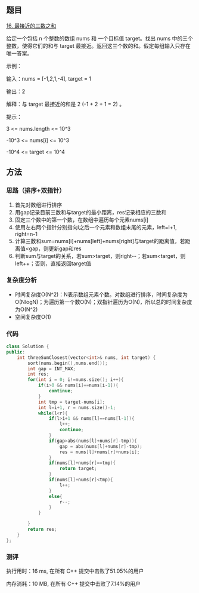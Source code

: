 ## 题目

[16. 最接近的三数之和](https://leetcode-cn.com/problems/3sum-closest/)

给定一个包括 n 个整数的数组 nums 和 一个目标值 target。找出 nums 中的三个整数，使得它们的和与 target 最接近。返回这三个数的和。假定每组输入只存在唯一答案。

 

示例：

输入：nums = [-1,2,1,-4], target = 1

输出：2

解释：与 target 最接近的和是 2 (-1 + 2 + 1 = 2) 。


提示：

3 <= nums.length <= 10^3

-10^3 <= nums[i] <= 10^3

-10^4 <= target <= 10^4




## 方法

### 思路（排序+双指针）

1. 首先对数组进行排序
2. 用gap记录目前三数和与target的最小距离，res记录相应的三数和
3. 固定三个数中的第一个数，在数组中遍历每个元素nums[i]
4. 使用左右两个指针分别指向i之后一个元素和数组末尾的元素，left=i+1, right=n-1
5. 计算三数和sum=nums[i]+nums[left]+nums[right]与target的距离值，若距离值<gap，则更新gap和res
6. 判断sum与target的关系，若sum>target，则right--；若sum<target，则left++；否则，直接返回target值

### 复杂度分析

- 时间复杂度O(N^2)：N表示数组元素个数。对数组进行排序，时间复杂度为O(NlogN)；为遍历第一个数O(N)；双指针遍历为O(N)，所以总的时间复杂度为O(N^2)
- 空间复杂度O(1)

### 代码

```cpp
class Solution {
public:
    int threeSumClosest(vector<int>& nums, int target) {
        sort(nums.begin(),nums.end());
        int gap = INT_MAX;
        int res;
        for(int i = 0; i!=nums.size(); i++){
            if(i>0 && nums[i]==nums[i-1]){
                continue;
            }
            int tmp = target-nums[i];
            int l=i+1, r = nums.size()-1;
            while(l<r){
                if(l>i+1 && nums[l]==nums[l-1]){
                    l++;
                    continue;
                }
                if(gap>abs(nums[l]+nums[r]-tmp)){
                    gap = abs(nums[l]+nums[r]-tmp);
                    res = nums[l]+nums[r]+nums[i];
                }
                if(nums[l]+nums[r]==tmp){
                    return target;
                }
                if(nums[l]+nums[r]<tmp){
                    l++;
                }
                else{
                    r--;
                }
            }

        }
        return res;
    }
};
```

### 测评

执行用时：16 ms, 在所有 C++ 提交中击败了51.05%的用户

内存消耗：10 MB, 在所有 C++ 提交中击败了7.14%的用户
